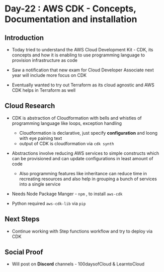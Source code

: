 # Day-22 : AWS CDK - Concepts, Documentation and installation

## Introduction

- Today tried to understand the AWS Cloud Development Kit - CDK, its concepts and how it is enabling to use programming language to provision infrastructure as code

- Saw a notification that new exam for Cloud Developer Associate next year will include more focus on CDK

- Eventually wanted to try out Terraform as its cloud agnostic and AWS CDK helps in Terraform as well

## Cloud Research

- CDK is abstraction of Cloudformation with bells and whistles of programming language like loops, exception handling
    - Cloudformation is declarative, just specify **configuration** and loong with eye paining text
    - output of CDK is cloudformation via ``cdk synth``

- Abstractions involve reducing AWS services to simple constructs which can be provisioned and can update configurations in least amount of code
    - Also programming features like inheritance can reduce time in recreating resources and also help in grouping a bunch of services into a single service

- Needs Node Package Manger - ``npm`` , to install ``aws-cdk``
- Python required ``aws-cdk-lib`` via ``pip``

## Next Steps

- Continue working with Step functions workflow and try to deploy via CDK

## Social Proof

- Will post on **Discord** channels - 100daysofCloud & LearntoCloud

